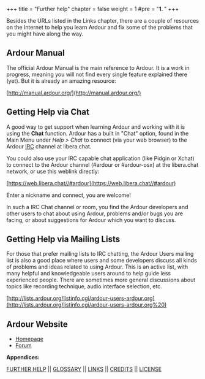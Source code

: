 +++
title = "Further help"
chapter = false
weight = 1
#pre = "<b>1. </b>"
+++

Besides the URLs listed in the Links chapter, there are a couple of
resources on the Internet to help you learn Ardour and fix some of the
problems that you might have along the way.

## Ardour Manual

The official Ardour Manual is the main reference to Ardour. It is a work in progress, meaning you will not find every single feature explained there (yet). But it is already an amazing resource:

[http://manual.ardour.org/](http://manual.ardour.org/)

## Getting Help via Chat

A good way to get support when learning Ardour and working with it is
using the **Chat** function. Ardour has a built in "Chat" option, found
in the Main Menu under *Help > Chat* to connect (via your web browser)
to the Ardour [IRC](http://en.wikipedia.org/wiki/IRC) channel at
libera.chat.

You could also use your IRC capable chat application (like Pidgin or
Xchat) to connect to the Ardour channel (\#ardour or \#ardour-osx) at
the libera.chat network, or use this weblink directly:

[https://web.libera.chat//#ardour](https://web.libera.chat//#ardour)

Enter a nickname and connect, you are welcome!

In such a IRC Chat channel or room, you find the Ardour developers and
other users to chat about using Ardour, problems and/or bugs you are
facing, or about suggestions for Ardour which you want to discuss.

## Getting Help via Mailing Lists

For those that prefer mailing lists to IRC chatting, the Ardour Users
mailing list is also a good place where users and some developers
discuss all kinds of problems and ideas related to using Ardour. This is
an active list, with many helpful and knowledgeable users around to help
guide less experienced people. There are sometimes more general
discussions about topics like recording technique, audio interface
selection, etc.

[http://lists.ardour.org/listinfo.cgi/ardour-users-ardour.org](http://lists.ardour.org/listinfo.cgi/ardour-users-ardour.org%20)

## Ardour Website

- [Homepage](http://ardour.org)
- [Forum](https://discourse.ardour.org/)

**Appendices:**

[FURTHER HELP](../further-help)   ||
[GLOSSARY](../glossary)   ||
[LINKS](../links)   ||
[CREDITS](../credits)	||
[LICENSE](../license)
